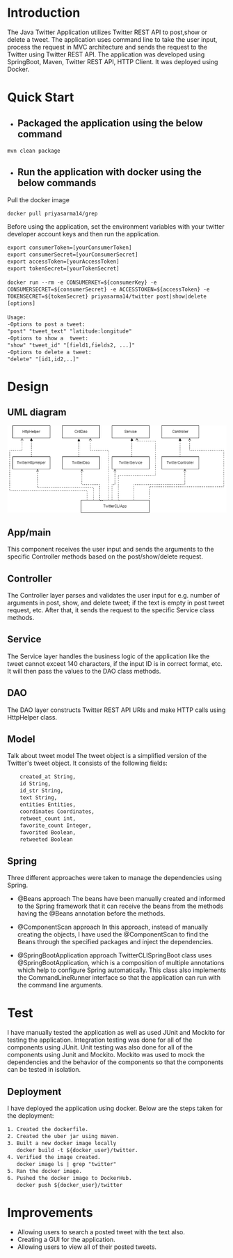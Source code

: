 # Introduction

The Java Twitter Application utilizes Twitter REST API to post,show or delete a tweet. The application uses command line to take the user input, process the request in MVC architecture and sends the request to the Twitter using Twitter REST API. The application was developed using SpringBoot, Maven, Twitter REST API, HTTP Client. It was deployed using Docker.

# Quick Start
- ## Packaged the application using the below command
```
mvn clean package
```
- ## Run the application with docker using the below commands

Pull the docker image
```
docker pull priyasarma14/grep
```
 Before using the application, set the environment variables with your twitter developer account keys and then run the application.
```
export consumerToken=[yourConsumerToken]
export consumerSecret=[yourConsumerSecret]
export accessToken=[yourAccessToken]
export tokenSecret=[yourTokenSecret]

docker run --rm -e CONSUMERKEY=${consumerKey} -e CONSUMERSECRET=${consumerSecret} -e ACCESSTOKEN=${accessToken} -e TOKENSECRET=${tokenSecret} priyasarma14/twitter post|show|delete [options]

Usage:
-Options to post a tweet:
"post" "tweet_text" "latitude:longitude"
-Options to show a  tweet:
"show" "tweet_id" "[field1,fields2, ...]"
-Options to delete a tweet:
"delete" "[id1,id2,..]" 
```


# Design
## UML diagram
![Twitter project UML diagram](./assets/Twitter_UMLdiagram.png)
## App/main
This component receives the user input and sends the arguments to the specific Controller methods based on the post/show/delete request. 
## Controller 
The Controller layer parses and validates the user input for e.g. number of arguments in post, show, and delete tweet; if the text is empty in post tweet request, etc. After that, it sends the request to the specific Service class methods.
## Service 
The Service layer handles the business logic of the application like the tweet cannot exceet 140 characters, if the input ID is in correct format, etc. It will then pass the values to the DAO class methods.
## DAO 
The DAO layer constructs Twitter REST API URIs and make HTTP calls using HttpHelper class.
## Model
Talk about tweet model
The tweet object is a simplified version of the Twitter's tweet object. It consists of the following fields:
```
    created_at String,
    id String,
    id_str String,
    text String,
    entities Entities,
    coordinates Coordinates,
    retweet_count int,
    favorite_count Integer,
    favorited Boolean,
    retweeted Boolean
```
## Spring
Three different approaches were taken to manage the dependencies using Spring. 
- @Beans approach
The beans have been manually created and informed to the Spring framework that it can receive the beans from the methods having the @Beans annotation before the methods.

- @ComponentScan approach
In this approach, instead of manually creating the objects, I have used the @ComponentScan to find the Beans through the specified packages and inject the dependencies.

- @SpringBootApplication approach
 TwitterCLISpringBoot class uses @SpringBootApplication, which is a composition of multiple annotations which help to configure Spring automatically. This class also implements the CommandLineRunner interface so that the application can run with the command line arguments.

# Test
I have manually tested the application as well as used JUnit and Mockito for testing the application. Integration testing was done for all of the components using JUnit. Unit testing was also done for all of the components using Junit and Mockito. Mockito was used to mock the dependencies and the behavior of the components so that the components can be tested in isolation.

## Deployment
I have deployed the application using docker. Below are the steps taken for the deployment:
```
1. Created the dockerfile.
2. Created the uber jar using maven.
3. Built a new docker image locally
   docker build -t ${docker_user}/twitter.
4. Verified the image created.
   docker image ls | grep "twitter"
5. Ran the docker image.
6. Pushed the docker image to DockerHub.
   docker push ${docker_user}/twitter
```

# Improvements
- Allowing users to search a posted tweet with the text also.
- Creating a GUI for the application.
- Allowing users to view all of their posted tweets.
